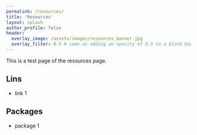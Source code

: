 ```yaml
---
permalink: /resources/
title: 'Resources'
layout: splash
author_profile: false
header:
  overlay_image: /assets/images/resources_banner.jpg
  overlay_filter: 0.5 # same as adding an opacity of 0.5 to a black background
---
```

This is a test page of the resources page.
## Lins
* link 1

## Packages
* package 1
